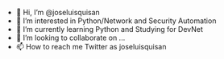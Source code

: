 - 👋 Hi, I’m @joseluisquisan
- 👀 I’m interested in Python/Network and Security Automation
- 🌱 I’m currently learning Python and Studying for DevNet
- 💞️ I’m looking to collaborate on ...
- 📫 How to reach me Twitter as joseluisquisan

<!---
joseluisquisan/joseluisquisan is a ✨ special ✨ repository because its `README.md` (this file) appears on your GitHub profile.
You can click the Preview link to take a look at your changes.
--->
